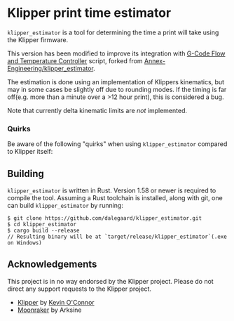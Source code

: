 # Klipper print time estimator

`klipper_estimator` is a tool for determining the time a print will take using
the Klipper firmware.  
  
This version has been modified to improve its integration with [G-Code Flow and Temperature Controller](https://github.com/sb53systems/G-Code-Flow-Temperature-Controller) script, forked from [Annex-Engineering/klipper_estimator](https://github.com/Annex-Engineering/klipper_estimator).  
  
The estimation is done using an implementation of Klippers kinematics, but may in some cases be slightly off due to rounding modes. If the timing is far off(e.g. more than a minute over a >12 hour print), this is considered a bug.  
  
Note that currently delta kinematic limits are _not_ implemented.  
  
### Quirks
Be aware of the following "quirks" when using `klipper_estimator` compared to Klipper itself:
  
## Building

`klipper_estimator` is written in Rust. Version 1.58 or newer is required to
compile the tool. Assuming a Rust toolchain is installed, along with git, one
can build `klipper_estimator` by running:

```
$ git clone https://github.com/dalegaard/klipper_estimator.git
$ cd klipper_estimator
$ cargo build --release
// Resulting binary will be at `target/release/klipper_estimator`(.exe on Windows)
```

## Acknowledgements

This project is in no way endorsed by the Klipper project. Please do not direct
any support requests to the Klipper project.

  * [Klipper](https://www.klipper3d.org/) by [Kevin O'Connor](https://www.patreon.com/koconnor)
  * [Moonraker](https://github.com/Arksine/moonraker) by Arksine
